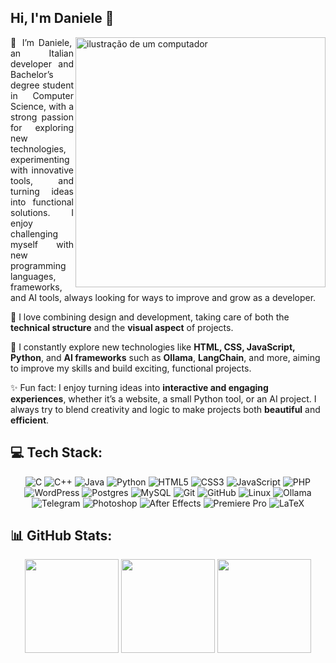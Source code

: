 ## Hi, I'm Daniele ​🚀

<p align="justify">
<img src="https://raw.githubusercontent.com/MicaelliMedeiros/micaellimedeiros/master/image/computer-illustration.png" alt="ilustração de um computador" min-width="400px" max-width="400px" width="400px" align="right">
👋 I’m Daniele, an Italian developer and Bachelor’s degree student in Computer Science, with a strong passion for exploring new technologies, experimenting with innovative tools, and turning ideas into functional solutions. I enjoy challenging myself with new programming languages, frameworks, and AI tools, always looking for ways to improve and grow as a developer.  

🎨 I love combining design and development, taking care of both the <b>technical structure</b> and the **visual aspect** of projects.  

🌱 I constantly explore new technologies like **HTML, CSS, JavaScript, Python**, and **AI frameworks** such as **Ollama**, **LangChain**, and more, aiming to improve my skills and build exciting, functional projects.  

✨ Fun fact: I enjoy turning ideas into **interactive and engaging experiences**, whether it’s a website, a small Python tool, or an AI project. I always try to blend creativity and logic to make projects both **beautiful** and **efficient**.
</p>

## 💻 Tech Stack:
<div align="center">
    <img src="https://img.shields.io/badge/c-%2300599C.svg?style=for-the-badge&logo=c&logoColor=white" alt="C">
    <img src="https://img.shields.io/badge/c++-%2300599C.svg?style=for-the-badge&logo=c%2B%2B&logoColor=white" alt="C++">
    <img src="https://img.shields.io/badge/java-%23ED8B00.svg?style=for-the-badge&logo=openjdk&logoColor=white" alt="Java">
    <img src="https://img.shields.io/badge/python-3670A0?style=for-the-badge&logo=python&logoColor=ffdd54" alt="Python">
    <img src="https://img.shields.io/badge/html5-%23E34F26.svg?style=for-the-badge&logo=html5&logoColor=white" alt="HTML5">
    <img src="https://img.shields.io/badge/css3-%231572B6.svg?style=for-the-badge&logo=css3&logoColor=white" alt="CSS3">
    <img src="https://img.shields.io/badge/javascript-%23323330.svg?style=for-the-badge&logo=javascript&logoColor=%23F7DF1E" alt="JavaScript">
    <img src="https://img.shields.io/badge/php-%23777BB4.svg?style=for-the-badge&logo=php&logoColor=white" alt="PHP">
    <img src="https://img.shields.io/badge/WordPress-%23117AC9.svg?style=for-the-badge&logo=WordPress&logoColor=white" alt="WordPress">
    <img src="https://img.shields.io/badge/postgres-%23316192.svg?style=for-the-badge&logo=postgresql&logoColor=white" alt="Postgres">
    <img src="https://img.shields.io/badge/mysql-%2300000f.svg?style=for-the-badge&logo=mysql&logoColor=white" alt="MySQL">
    <img src="https://img.shields.io/badge/git-%23F05033.svg?style=for-the-badge&logo=git&logoColor=white" alt="Git">
    <img src="https://img.shields.io/badge/github-%23121011.svg?style=for-the-badge&logo=github&logoColor=white" alt="GitHub">
    <img src="https://img.shields.io/badge/Linux-FCC624?style=for-the-badge&logo=linux&logoColor=black" alt="Linux">
    <img src="https://img.shields.io/badge/Ollama-000000?style=for-the-badge&logo=ollama&logoColor=white" alt="Ollama">
    <img src="https://img.shields.io/badge/Telegram-2CA5E0?style=for-the-badge&logo=telegram&logoColor=white" alt="Telegram">
    <img src="https://img.shields.io/badge/Adobe%20Photoshop-31A8FF?style=for-the-badge&logo=adobephotoshop&logoColor=white" alt="Photoshop">
    <img src="https://img.shields.io/badge/Adobe%20After%20Effects-5C2D91?style=for-the-badge&logo=adobeaftereffects&logoColor=white" alt="After Effects">
    <img src="https://img.shields.io/badge/Adobe%20Premiere%20Pro-9999FF?style=for-the-badge&logo=adobepremierepro&logoColor=white" alt="Premiere Pro">
    <img src="https://img.shields.io/badge/latex-%23008080.svg?style=for-the-badge&logo=latex&logoColor=white" alt="LaTeX">

</div>

## 📊 GitHub Stats:
<div align="center">
  <img src="https://github-readme-stats.vercel.app/api?username=Lombardi2003&theme=tokyonight&hide_border=false&include_all_commits=false&count_private=false" height="150"/>
  <img src="https://github-readme-stats.vercel.app/api/top-langs/?username=Lombardi2003&theme=tokyonight&hide_border=false&include_all_commits=false&count_private=false&layout=compact" height="150"/>
 <img src="https://nirzak-streak-stats.vercel.app/?user=Lombardi2003&theme=tokyonight&hide_border=false" height="150"/>
</div>
